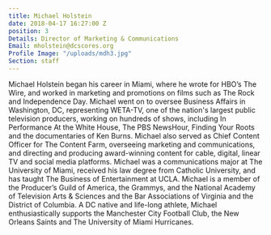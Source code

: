 ```yaml
---
title: Michael Holstein
date: 2018-04-17 16:27:00 Z
position: 3
Details: Director of Marketing & Communications
Email: mholstein@dcscores.org
Profile Image: "/uploads/mdh3.jpg"
Section: staff
---
```


Michael Holstein began his career in Miami, where he wrote for HBO’s The Wire, and worked in marketing and promotions on films such as The Rock and Independence Day. Michael went on to oversee Business Affairs in Washington, DC, representing WETA-TV, one of the nation's largest public television producers, working on hundreds of shows, including In Performance At the White House, The PBS NewsHour, Finding Your Roots and the documentaries of Ken Burns. Michael also served as Chief Content Officer for The Content Farm, overseeing marketing and communications, and directing and producing award-winning content for cable, digital, linear TV and social ​media ​platforms. Michael was a communications major at The University of Miami, received his law degree from Catholic University, and has taught The Business of Entertainment at UCLA. Michael is a member of the Producer’s Guild of America, the Grammys, and the National Academy of Television Arts & Sciences and the Bar Associations of Virginia and the District of Columbia.​ A DC native and life-long athlete, Michael enthusiastically supports the Manchester City Football Club, the New Orleans Saints and The University of Miami Hurricanes.​